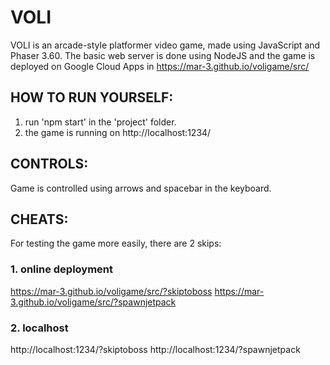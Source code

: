 # VOLI

VOLI is an arcade-style platformer video game, made using JavaScript and Phaser 3.60.
The basic web server is done using NodeJS and the game is deployed on Google Cloud Apps
in https://mar-3.github.io/voligame/src/


## HOW TO RUN YOURSELF:
1. run 'npm start' in the 'project' folder.
2. the game is running on http://localhost:1234/

## CONTROLS:
Game is controlled using arrows and spacebar in the keyboard.

## CHEATS:
For testing the game more easily, there are 2 skips:
### 1. online deployment
https://mar-3.github.io/voligame/src/?skiptoboss
https://mar-3.github.io/voligame/src/?spawnjetpack

### 2. localhost
http://localhost:1234/?skiptoboss
http://localhost:1234/?spawnjetpack
